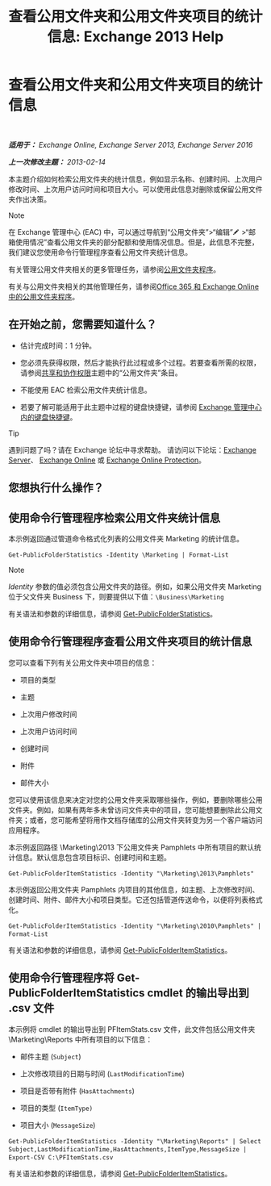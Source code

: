 ﻿---
title: '查看公用文件夹和公用文件夹项目的统计信息: Exchange 2013 Help'
TOCTitle: 查看公用文件夹和公用文件夹项目的统计信息
ms:assetid: 4e412710-9a74-4649-ab01-502e969a7eda
ms:mtpsurl: https://technet.microsoft.com/zh-cn/library/Aa997949(v=EXCHG.150)
ms:contentKeyID: 50490527
ms.date: 01/11/2018
mtps_version: v=EXCHG.150
ms.translationtype: HT
---

# 查看公用文件夹和公用文件夹项目的统计信息

 

_**适用于：** Exchange Online, Exchange Server 2013, Exchange Server 2016_

_**上一次修改主题：** 2013-02-14_

本主题介绍如何检索公用文件夹的统计信息，例如显示名称、创建时间、上次用户修改时间、上次用户访问时间和项目大小。可以使用此信息对删除或保留公用文件夹作出决策。

> [!NOTE]  
> 在 Exchange 管理中心 (EAC) 中，可以通过导航到“公用文件夹”&gt;“编辑”<img src="images/Bb124582.6f53ccb2-1f13-4c02-bea0-30690e6ea71d(EXCHG.150).gif" title="编辑图标" alt="编辑图标" /> &gt;“邮箱使用情况”查看公用文件夹的部分配额和使用情况信息。但是，此信息不完整，我们建议您使用命令行管理程序查看公用文件夹统计信息。


有关管理公用文件夹相关的更多管理任务，请参阅[公用文件夹程序](public-folder-procedures-exchange-2013-help.md)。

有关与公用文件夹相关的其他管理任务，请参阅[Office 365 和 Exchange Online 中的公用文件夹程序](https://technet.microsoft.com/zh-cn/library/jj966272\(v=exchg.150\))。

## 在开始之前，您需要知道什么？

  - 估计完成时间：1 分钟。

  - 您必须先获得权限，然后才能执行此过程或多个过程。若要查看所需的权限，请参阅[共享和协作权限](sharing-and-collaboration-permissions-exchange-2013-help.md)主题中的“公用文件夹”条目。

  - 不能使用 EAC 检索公用文件夹统计信息。

  - 若要了解可能适用于此主题中过程的键盘快捷键，请参阅 [Exchange 管理中心内的键盘快捷键](keyboard-shortcuts-in-the-exchange-admin-center-exchange-online-protection-help.md)。

> [!TIP]  
> 遇到问题了吗？请在 Exchange 论坛中寻求帮助。 请访问以下论坛：<a href="https://go.microsoft.com/fwlink/p/?linkid=60612">Exchange Server</a>、 <a href="https://go.microsoft.com/fwlink/p/?linkid=267542">Exchange Online</a> 或 <a href="https://go.microsoft.com/fwlink/p/?linkid=285351">Exchange Online Protection</a>。


## 您想执行什么操作？

## 使用命令行管理程序检索公用文件夹统计信息

本示例返回通过管道命令格式化列表的公用文件夹 Marketing 的统计信息。

    Get-PublicFolderStatistics -Identity \Marketing | Format-List

> [!NOTE]  
> <em>Identity</em> 参数的值必须包含公用文件夹的路径。例如，如果公用文件夹 Marketing 位于父文件夹 Business 下，则要提供以下值：<code>\Business\Marketing</code>


有关语法和参数的详细信息，请参阅 [Get-PublicFolderStatistics](https://technet.microsoft.com/zh-cn/library/aa998663\(v=exchg.150\))。

## 使用命令行管理程序查看公用文件夹项目的统计信息

您可以查看下列有关公用文件夹中项目的信息：

  - 项目的类型

  - 主题

  - 上次用户修改时间

  - 上次用户访问时间

  - 创建时间

  - 附件

  - 邮件大小

您可以使用该信息来决定对您的公用文件夹采取哪些操作，例如，要删除哪些公用文件夹。例如，如果有两年多未曾访问文件夹中的项目，您可能想要删除此公用文件夹；或者，您可能希望将用作文档存储库的公用文件夹转变为另一个客户端访问应用程序。

本示例返回路径 \\Marketing\\2013 下公用文件夹 Pamphlets 中所有项目的默认统计信息。默认信息包含项目标识、创建时间和主题。

    Get-PublicFolderItemStatistics -Identity "\Marketing\2013\Pamphlets"

本示例返回公用文件夹 Pamphlets 内项目的其他信息，如主题、上次修改时间、创建时间、附件、邮件大小和项目类型。它还包括管道传送命令，以便将列表格式化。

    Get-PublicFolderItemStatistics -Identity "\Marketing\2010\Pamphlets" | Format-List

有关语法和参数的详细信息，请参阅 [Get-PublicFolderItemStatistics](https://technet.microsoft.com/zh-cn/library/ee332344\(v=exchg.150\))。

## 使用命令行管理程序将 Get-PublicFolderItemStatistics cmdlet 的输出导出到 .csv 文件

本示例将 cmdlet 的输出导出到 PFItemStats.csv 文件，此文件包括公用文件夹 \\Marketing\\Reports 中所有项目的以下信息：

  - 邮件主题 (`Subject`)

  - 上次修改项目的日期与时间 (`LastModificationTime`)

  - 项目是否带有附件 (`HasAttachments`)

  - 项目的类型 (`ItemType)`

  - 项目大小 (`MessageSize`)

<!-- end list -->

    Get-PublicFolderItemStatistics -Identity "\Marketing\Reports" | Select Subject,LastModificationTime,HasAttachments,ItemType,MessageSize | Export-CSV C:\PFItemStats.csv

有关语法和参数的详细信息，请参阅 [Get-PublicFolderItemStatistics](https://technet.microsoft.com/zh-cn/library/ee332344\(v=exchg.150\))。

